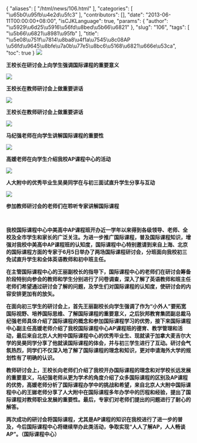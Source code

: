 {
    "aliases": [
        "/html/news/106.html"
    ],
    "categories": [
        "\u65b0\u95fb\u4e2d\u5fc3"
    ],
    "contributors": [],
    "date": "2013-06-11T00:00:00+08:00",
    "isCJKLanguage": true,
    "params": {
        "author": "\u5929\u6d25\u5916\u56fd\u8bed\u5b66\u6821"
    },
    "slug": "106",
    "tags": [
        "\u5b66\u6821\u8981\u95fb"
    ],
    "title": "\u5e08\u751f\u7814\u8ba8\u4f1a\u7545\u8c08AP  \u56fd\u9645\u8bfe\u7a0b\u77e5\u8bc6\u5168\u6821\u666e\u53ca",
    "toc": true
}
![](https://cdn.tfls.online/mirror/full/e30bfbc518f79bb1a2f24bb80b531b91d0f23df3.jpg)

**王校长在研讨会上向学生强调国际课程的重要意义**

**![](https://cdn.tfls.online/mirror/full/4ac4392336e72078534ed9e250aa108c75d5f83c.jpg)**

**王校长在教师研讨会上做重要讲话**

**![](https://cdn.tfls.online/mirror/full/f921c1a17ca86d7157363a2787639e66ba04afe3.jpg)**

**王校长在教师研讨会上做重要讲话**

**![](https://cdn.tfls.online/mirror/full/8082b8b389f0ebb9ad99d6252c0f1d14cd306c32.jpg)**

**马纪强老师在向学生讲解国际课程的重要性**

**![](https://cdn.tfls.online/mirror/full/20d76adc5544028d506c6ad05bc74b30f28e3b46.jpg)**

**高媛老师在向学生介绍我校AP课程中心的活动**

**![](https://cdn.tfls.online/mirror/full/f8c28e33d9979c5ce34f7793e39ca94c59d80942.jpg)**

**人大附中的优秀毕业生吴昊同学在与初三面试直升学生分享与互动**

**![](https://cdn.tfls.online/mirror/full/35bbfa83376ba824944e389a42f275687acd93ba.jpg)**

**参加教师研讨会的老师们在聆听专家讲解国际课程**

 

**我校国际课程中心中美高中AP课程班开办近一学年以来得到各级领导、老师、全校及全市学生和家长的广泛关注。为进一步推广国际课程，普及国际课程知识，增强对我校中美高中AP课程班的认知度，国际课程中心特别邀请到来自上海、北京的国际课程方面的专家于6月5日举办了两场国际课程研讨会，分班面向我校初三免试直升学生和全体英语教师和初中班主任。**

**在主管国际课程中心的王丽副校长的指导下，国际课程中心的老师们在研讨会筹备阶段特别向参会的教师和学生分别进行了问卷调查，深入了解了英语教师和班主任老师们希望通过研讨会了解的问题，及学生们对国际课程的认知度，使研讨会的内容安排更加有的放矢。**

**在面向初三学生的研讨会上，首先王丽副校长向学生强调了作为“小外人”要拓宽国际视野、培养国际思维、了解国际课程的重要意义，之后狄邦教育集团副总裁马纪强老师具体介绍了国际课程的概念和参加国际课程学习的优势，接下来国际课程中心副主任高媛老师介绍了我校国际课程中心AP课程班的德育、教学管理和活动，最后来自北京人大附中国际课程中心的优秀毕业生、现就读于加拿大麦吉尔大学的吴昊同学分享了他就读国际课程的体会，并与初三学生进行了互动。研讨会气氛热烈，同学们不仅深入地了解了国际课程的理念和知识，更对申请海外大学的规划性有了明确的认识。**

**教师研讨会上，王校长向老师们介绍了我校开办国际课程的理念和对学校长远发展的重要意义，马纪强老师从更为学术的角度介绍了众多国际课程的区别及AP课程的优势，高媛老师分析了国际课程办学中的挑战和希望，来自北京人大附中国际课程中心的王娣老师分享了人大附中在国际课程多年办学中的历程和经验，提出了国际课程对教师职业发展的重要性。最后，专家们对老师们提出的问题进行了耐心的解答。** 

**两次成功的研讨会将国际课程，尤其是AP课程的知识在我校进行了进一步的普及，今后国际课程中心将继续举办此类活动，争取实现“人人了解AP，人人畅谈AP”。（国际课程中心）**

